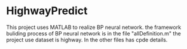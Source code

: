 # HighwayPredict
This project uses MATLAB to realize BP neural network.
the framework  buliding process of BP neural network is in the file "allDefinition.m"
the project use dataset is highway.
In the other files has cpde details.

